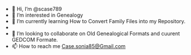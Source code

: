- 👋 Hi, I’m @scase789
- 👀 I’m interested in Genealogy
- 🌱 I’m currently learning How to Convert Family Files into my Repository.
- 
- 💞️ I’m looking to collaborate on Old Genealogical Formats and cuurent GEDCOM Formate. 
- 📫 How to reach me Case.sonia85@Gmail.com

<!---
scase789/scase789 is a ✨ special ✨ repository because its `README.md` (this file) appears on your GitHub profile.
You can click the Preview link to take a look at your changes.
--->
